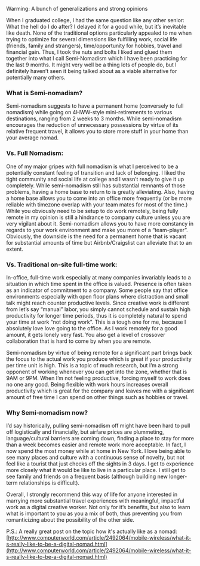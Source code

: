 Warming: A bunch of generalizations and strong opinions

When I graduated college, I had the same question like any other senior: What the hell do I do after? I delayed it for a good while, but it’s inevitable like death. None of the traditional options particularly appealed to me when trying to optimize for several dimensions like fulfilling work, social life (friends, family and strangers), time/opportunity for hobbies, travel and financial gain. Thus, I took the nuts and bolts I liked and glued them together into what I call Semi-Nomadism which I have been practicing for the last 9 months. It might very well be a thing lots of people do, but I definitely haven’t seen it being talked about as a viable alternative for potentially many others.

### What is Semi-nomadism?

Semi-nomadism suggests to have a permanent home (conversely to full nomadism) while going on 4HWW-style mini-retirements to various destinations, ranging from 2 weeks to 3 months. While semi-nomadism encourages the reduction of unnecessary possessions by virtue of its relative frequent travel, it allows you to store more stuff in your home than your average nomad. 

### Vs. Full Nomadism:

One of my major gripes with full nomadism is what I perceived to be a potentially constant feeling of transition and lack of belonging. I liked the tight community and social life at college and I wasn’t ready to give it up completely. While semi-nomadism still has substantial remnants of those problems, having a home base to return to is greatly alleviating. Also, having a home base allows you to come into an office more frequently (or be more reliable with timezone overlap with your team mates for most of the time.) While you obviously need to be setup to do work remotely, being fully remote in my opinion is still a hindrance to company culture unless you are very vigilant about it. Semi-nomadism allows you to have more constancy in regards to your work environment and make you more of a “team-player”. Obviously, the downside is the need for a permanent home that is vacant for substantial amounts of time but Airbnb/Craigslist can alleviate that to an extent.

### Vs. Traditional on-site full-time work:

In-office, full-time work especially at many companies invariably leads to a situation in which time spent in the office is valued. Presence is often taken as an indicator of commitment to a company. Some people say that office environments especially with open floor plans where distraction and small talk might reach counter productive levels. Since creative work is different from let’s say “manual” labor, you simply cannot schedule and sustain high productivity for longer time periods, thus it is completely natural to spend your time at work “not doing work”. This is a tough one for me, because I absolutely love love going to the office. As I work remotely for a good amount, it gets lonely very fast. You also get a level of crossover collaboration that is hard to come by when you are remote.

Semi-nomadism by virtue of being remote for a significant part brings back the focus to the actual work you produce which is great if your productivity per time unit is high. This is a topic of much research, but I’m a strong opponent of working whenever you can get into the zone, whether that is 9AM or 9PM. When I’m not feeling productive, forcing myself to work does no one any good. Being flexible with work hours increases overall productivity which is great for the company and leaves me with a significant amount of free time I can spend on other things such as hobbies or travel.

### Why Semi-nomadism now?

I’d say historically, pulling semi-nomadism off might have been hard to pull off logistically and financially, but airfare prices are plummeting, language/cultural barriers are coming down, finding a place to stay for more than a week becomes easier and remote work more acceptable. In fact, I now spend the most money while at home in New York. I love being able to see many places and culture with a continuous sense of novelty, but not feel like a tourist that just checks off the sights in 3 days. I get to experience more closely what it would be like to live in a particular place. I still get to see family and friends on a frequent basis (although building new longer-term relationships is difficult). 

Overall, I strongly recommend this way of life for anyone interested in marrying more substantial travel experiences with meaningful, impactful work as a digital creative worker. Not only for it’s benefits, but also to learn what is important to you as you a mix of both, thus preventing you from romanticizing about the possibility of the other side. 

P.S.: A really great post on the topic how it's actually like as a nomad: [http://www.computerworld.com/article/2492064/mobile-wireless/what-it-s-really-like-to-be-a-digital-nomad.html](http://www.computerworld.com/article/2492064/mobile-wireless/what-it-s-really-like-to-be-a-digital-nomad.html)